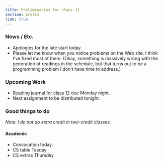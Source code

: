 ```yaml
---
title: Preliminaries for class 11
section: prelim
link: true
---
```

### News / Etc.

* Apologies for the late start today.
* Please let me know when you notice problems on the Web site.  I think 
  I've fixed most of them.  (Okay, something is massively wrong with the
  generation of readings in the schedule, but that turns out to be a programming
  problem I don't have time to address.)

### Upcoming Work

* [Reading journal for class 12](../readings/legacy) due Monday night.
* Next assignment to be distributed tonight.

### Good things to do

_Note: I do not do extra credit in two-credit classes._

#### Academic

* Convocation today.
* CS table Tesday
* CS extras Thursday
